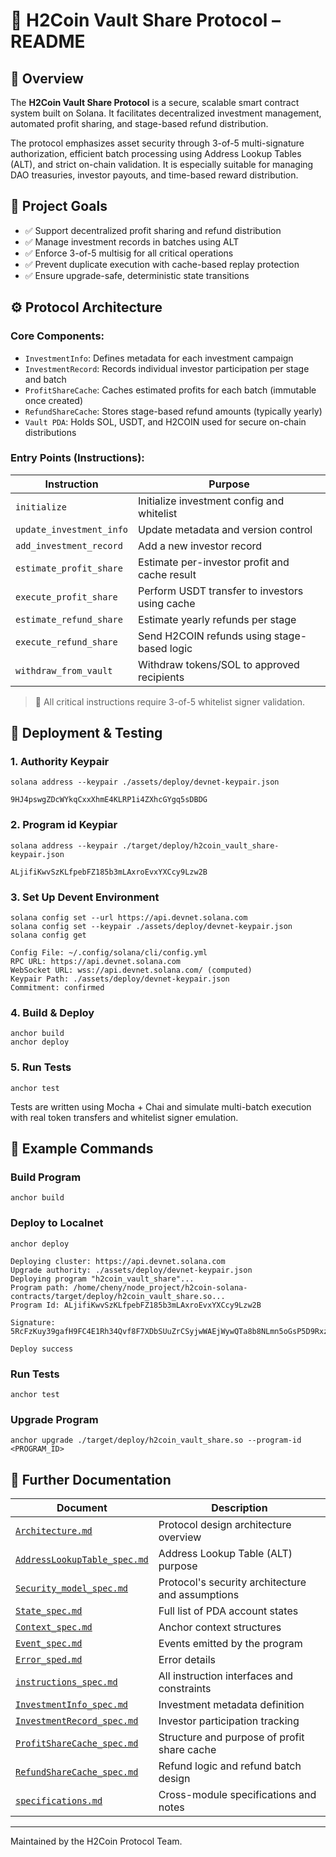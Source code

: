 # 📘 H2Coin Vault Share Protocol – README

## 🤩 Overview

The **H2Coin Vault Share Protocol** is a secure, scalable smart contract system built on Solana. It facilitates decentralized investment management, automated profit sharing, and stage-based refund distribution.

The protocol emphasizes asset security through 3-of-5 multi-signature authorization, efficient batch processing using Address Lookup Tables (ALT), and strict on-chain validation. It is especially suitable for managing DAO treasuries, investor payouts, and time-based reward distribution.

## 🌟 Project Goals

*   ✅ Support decentralized profit sharing and refund distribution
*   ✅ Manage investment records in batches using ALT
*   ✅ Enforce 3-of-5 multisig for all critical operations
*   ✅ Prevent duplicate execution with cache-based replay protection
*   ✅ Ensure upgrade-safe, deterministic state transitions

## ⚙️ Protocol Architecture

### Core Components:

*   `InvestmentInfo`: Defines metadata for each investment campaign
*   `InvestmentRecord`: Records individual investor participation per stage and batch
*   `ProfitShareCache`: Caches estimated profits for each batch (immutable once created)
*   `RefundShareCache`: Stores stage-based refund amounts (typically yearly)
*   `Vault PDA`: Holds SOL, USDT, and H2COIN used for secure on-chain distributions

### Entry Points (Instructions):

| Instruction | Purpose |
| --- | --- |
| `initialize` | Initialize investment config and whitelist |
| `update_investment_info` | Update metadata and version control |
| `add_investment_record` | Add a new investor record |
| `estimate_profit_share` | Estimate per-investor profit and cache result |
| `execute_profit_share` | Perform USDT transfer to investors using cache |
| `estimate_refund_share` | Estimate yearly refunds per stage |
| `execute_refund_share` | Send H2COIN refunds using stage-based logic |
| `withdraw_from_vault` | Withdraw tokens/SOL to approved recipients |

> 🔐 All critical instructions require 3-of-5 whitelist signer validation.

## 🚀 Deployment & Testing

### 1\. **Authority Keypair**

```
solana address --keypair ./assets/deploy/devnet-keypair.json 

9HJ4pswgZDcWYkqCxxXhmE4KLRP1i4ZXhcGYgq5sDBDG
```

### 2\. **Program id Keypiar**

```
solana address --keypair ./target/deploy/h2coin_vault_share-keypair.json 

ALjifiKwvSzKLfpebFZ185b3mLAxroEvxYXCcy9Lzw2B
```

### 3\. **Set Up Devent Environment**

```
solana config set --url https://api.devnet.solana.com
solana config set --keypair ./assets/deploy/devnet-keypair.json
solana config get

Config File: ~/.config/solana/cli/config.yml
RPC URL: https://api.devnet.solana.com 
WebSocket URL: wss://api.devnet.solana.com/ (computed)
Keypair Path: ./assets/deploy/devnet-keypair.json 
Commitment: confirmed 
```

### 4\. **Build & Deploy**

```
anchor build
anchor deploy
```

### 5\. **Run Tests**

```
anchor test
```

Tests are written using Mocha + Chai and simulate multi-batch execution with real token transfers and whitelist signer emulation.

## 🦪 Example Commands

### Build Program

```
anchor build
```

### Deploy to Localnet

```
anchor deploy

Deploying cluster: https://api.devnet.solana.com
Upgrade authority: ./assets/deploy/devnet-keypair.json
Deploying program "h2coin_vault_share"...
Program path: /home/cheny/node_project/h2coin-solana-contracts/target/deploy/h2coin_vault_share.so...
Program Id: ALjifiKwvSzKLfpebFZ185b3mLAxroEvxYXCcy9Lzw2B

Signature: 5RcFzKuy39gafH9FC4E1Rh34Qvf8F7XDbSUuZrCSyjwWAEjWywQTa8b8NLmn5oGsP5D9Rxz39N1hiZm2Fd8wusvc

Deploy success
```

### Run Tests

```
anchor test
```

### Upgrade Program

```
anchor upgrade ./target/deploy/h2coin_vault_share.so --program-id <PROGRAM_ID>
```

## 📖 Further Documentation

| Document | Description |
| --- | --- |
| [`Architecture.md`](./docs/Architecture.md) | Protocol design architecture overview |
| [`AddressLookupTable_spec.md`](./docs/AddressLookupTable_spec.md) | Address Lookup Table (ALT) purpose |
| [`Security_model_spec.md`](./docs/Security_model_spec.md) | Protocol's security architecture and assumptions |
| [`State_spec.md`](./docs/State_spec.md) | Full list of PDA account states |
| [`Context_spec.md`](./docs/Context_spec.md) | Anchor context structures |
| [`Event_spec.md`](./docs/Event_spec.md) | Events emitted by the program |
| [`Error_sped.md`](./docs/Error_spec.md) | Error details |
| [`instructions_spec.md`](./docs/instructions_spec.md) | All instruction interfaces and constraints |
| [`InvestmentInfo_spec.md`](./docs/InvestmentInfo_spec.md) | Investment metadata definition |
| [`InvestmentRecord_spec.md`](./docs/InvestmentRecord_spec.md) | Investor participation tracking |
| [`ProfitShareCache_spec.md`](./docs/ProfitShareCache_spec.md) | Structure and purpose of profit share cache |
| [`RefundShareCache_spec.md`](./docs/RefundShareCache_spec.md) | Refund logic and refund batch design |
| [`specifications.md`](./docs/specifications.md) | Cross-module specifications and notes |

---

Maintained by the H2Coin Protocol Team.
